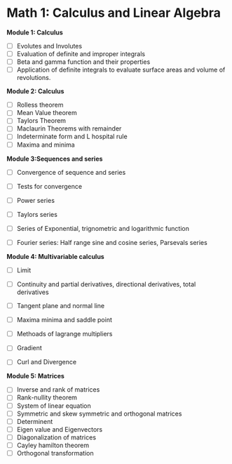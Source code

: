 # Math 1: Calculus and Linear Algebra

**Module 1: Calculus**
- [ ] Evolutes and Involutes
- [ ] Evaluation of definite and improper integrals
- [ ] Beta and gamma function and their properties
- [ ] Application of definite integrals to evaluate surface areas and volume of revolutions.

**Module 2: Calculus**
- [ ] Rolless theorem
- [ ] Mean Value theorem
- [ ] Taylors Theorem
- [ ] Maclaurin Theorems with remainder
- [ ] Indeterminate form and L hospital rule
- [ ] Maxima and minima

**Module 3:Sequences and series**
- [ ] Convergence of sequence and series
- [ ] Tests for convergence
- [ ] Power series
- [ ] Taylors series
- [ ] Series of Exponential, trignometric and logarithmic function
- [ ] Fourier series: Half range sine and cosine series, Parsevals series


**Module 4: Multivariable calculus**
- [ ] Limit
- [ ] Continuity and partial derivatives, directional derivatives, total derivatives
- [ ] Tangent plane and normal line 
- [ ] Maxima minima and saddle point 
- [ ] Methoads of lagrange multipliers

- [ ] Gradient
- [ ] Curl and Divergence

**Module 5: Matrices**
- [ ] Inverse and rank of matrices
- [ ] Rank-nullity theorem
- [ ] System of linear equation
- [ ] Symmetric and skew symmetric and orthogonal matrices
- [ ] Determinent
- [ ] Eigen value and Eigenvectors
- [ ] Diagonalization of matrices
- [ ] Cayley hamilton theorem
- [ ] Orthogonal transformation
